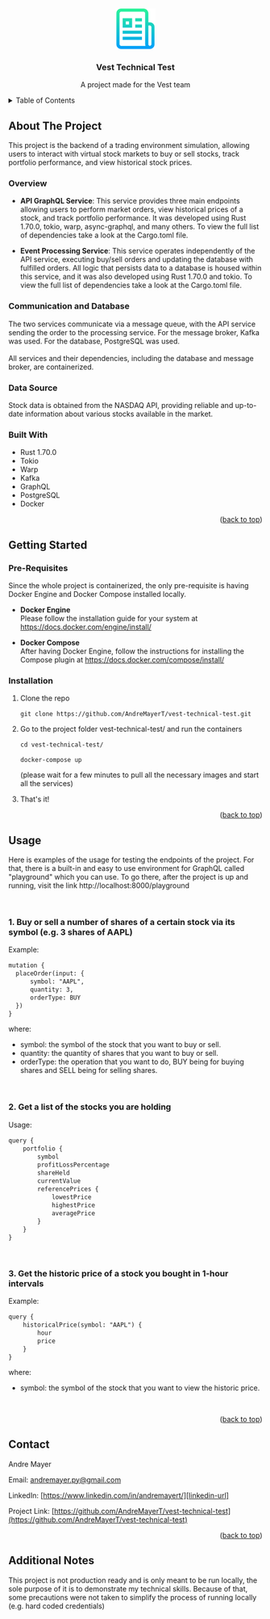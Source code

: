<a name="readme-top"></a>

<!-- PROJECT LOGO -->
<br />
<div align="center">
  <a href="https://github.com/AndreMayerT/vest-technical-test">
    <img src="images/logo.png" alt="Logo" width="80" height="80">
  </a>

<h3 align="center">Vest Technical Test</h3>

  <p align="center">
    A  project made for the Vest team
    <br />

</div>

<!-- TABLE OF CONTENTS -->
<details>
  <summary>Table of Contents</summary>
  <ol>
    <li>
      <a href="#about-the-project">About The Project</a>
      <ul>
        <li><a href="#overview">Overview</a></li>
        <li><a href="#communication-and-database">Communication and Database</a></li>
        <li><a href="#data-source">Data Source</a></li>
        <li><a href="#built-with">Built With</a></li>
      </ul>
    </li>
    <li>
      <a href="#getting-started">Getting Started</a>
      <ul>
        <li><a href="#prerequisites">Prerequisites</a></li>
        <li><a href="#installation">Installation</a></li>
      </ul>
    </li>
    <li><a href="#usage">Usage</a></li>
    <li><a href="#contact">Contact</a></li>
    <li><a href="#additional-notes">Additional Notes</a></li>
  </ol>
</details>

<!-- ABOUT THE PROJECT -->

## About The Project

This project is the backend of a trading environment simulation, allowing users to interact with virtual stock markets to buy or sell stocks, track portfolio performance, and view historical stock prices.

### Overview

- **API GraphQL Service**: This service provides three main endpoints allowing users to perform market orders, view historical prices of a stock, and track portfolio performance. It was developed using Rust 1.70.0, tokio, warp, async-graphql, and many others. To view the full list of dependencies take a look at the Cargo.toml file.

- **Event Processing Service**: This service operates independently of the API service, executing buy/sell orders and updating the database with fulfilled orders. All logic that persists data to a database is housed within this service, and it was also developed using Rust 1.70.0 and tokio. To view the full list of dependencies take a look at the Cargo.toml file.

### Communication and Database

The two services communicate via a message queue, with the API service sending the order to the processing service. For the message broker, Kafka was used. For the database, PostgreSQL was used.
<br />
<br />
All services and their dependencies, including the database and message broker, are containerized.

### Data Source

Stock data is obtained from the NASDAQ API, providing reliable and up-to-date information about various stocks available in the market.

### Built With

- Rust 1.70.0
- Tokio
- Warp
- Kafka
- GraphQL
- PostgreSQL
- Docker

<p align="right">(<a href="#readme-top">back to top</a>)</p>

<!-- GETTING STARTED -->

## Getting Started

### Pre-Requisites

Since the whole project is containerized, the only pre-requisite is having Docker Engine and Docker Compose installed locally.

- **Docker Engine** <br />
  Please follow the installation guide for your system at https://docs.docker.com/engine/install/

- **Docker Compose** <br />
  After having Docker Engine, follow the instructions for installing the Compose plugin at https://docs.docker.com/compose/install/

### Installation

1. Clone the repo
   ```
   git clone https://github.com/AndreMayerT/vest-technical-test.git
   ```
2. Go to the project folder vest-technical-test/ and run the containers
   ```
   cd vest-technical-test/
   ```
   ```
   docker-compose up
   ```

   (please wait for a few minutes to pull all the necessary images and start all the services)

3. That's it!

<p align="right">(<a href="#readme-top">back to top</a>)</p>

<!-- USAGE EXAMPLES -->

## Usage

Here is examples of the usage for testing the endpoints of the project. For that, there is a built-in and easy to use environment for GraphQL called "playground" which you can use. To go there, after the project is up and running, visit the link http://localhost:8000/playground

<br/>

### 1. Buy or sell a number of shares of a certain stock via its symbol (e.g. 3 shares of AAPL)

Example:

```
mutation {
  placeOrder(input: {
      symbol: "AAPL",
      quantity: 3,
      orderType: BUY
  })
}
```

where:

- symbol: the symbol of the stock that you want to buy or sell.
- quantity: the quantity of shares that you want to buy or sell.
- orderType: the operation that you want to do, BUY being for buying shares and SELL being for selling shares.

<br/>

### 2. Get a list of the stocks you are holding

Usage:

```
query {
    portfolio {
        symbol
        profitLossPercentage
        shareHeld
        currentValue
        referencePrices {
            lowestPrice
            highestPrice
            averagePrice
        }
    }
}
```

<br />

### 3. Get the historic price of a stock you bought in 1-hour intervals

Example:

```
query {
    historicalPrice(symbol: "AAPL") {
        hour
        price
    }
}
```

where:

- symbol: the symbol of the stock that you want to view the historic price.

<br/>

<p align="right">(<a href="#readme-top">back to top</a>)</p>

<!-- ROADMAP -->

## Contact

Andre Mayer

Email: andremayer.py@gmail.com

LinkedIn: [https://www.linkedin.com/in/andremayert/][linkedin-url]

Project Link: [https://github.com/AndreMayerT/vest-technical-test](https://github.com/AndreMayerT/vest-technical-test)

<p align="right">(<a href="#readme-top">back to top</a>)</p>

<!-- ACKNOWLEDGMENTS -->

## Additional Notes

This project is not production ready and is only meant to be run locally, the sole purpose of it is to demonstrate my technical skills. Because of that, some precautions were not taken to simplify the process of running locally (e.g. hard coded credentials)

[linkedin-url]: https://linkedin.com/in/andremayert
